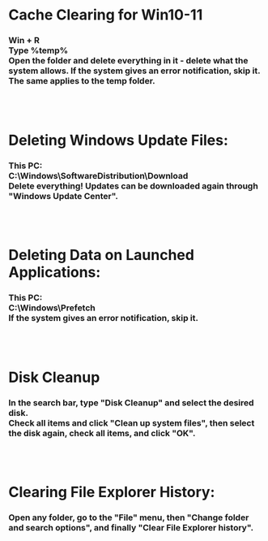 # Cache Clearing for Win10-11

### Win + R <br> Type %temp% <br> Open the folder and delete everything in it - delete what the system allows. If the system gives an error notification, skip it. <br> The same applies to the temp folder.

<br>
<br>

# Deleting Windows Update Files:

### This PC: <br> C:\Windows\SoftwareDistribution\Download <br> Delete everything! Updates can be downloaded again through "Windows Update Center".

<br>
<br>

# Deleting Data on Launched Applications:

### This PC: <br> C:\Windows\Prefetch <br> If the system gives an error notification, skip it.

<br>
<br>

# Disk Cleanup

### In the search bar, type "Disk Cleanup" and select the desired disk. <br> Check all items and click "Clean up system files", then select the disk again, check all items, and click "OK".

<br>
<br>

# Clearing File Explorer History:

### Open any folder, go to the "File" menu, then "Change folder and search options", and finally "Clear File Explorer history".
